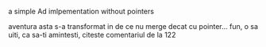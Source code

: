a simple Ad imlpementation without pointers

aventura asta s-a transformat in de ce nu merge decat cu pointer... fun, o sa uiti, ca sa-ti amintesti, citeste comentariul de la 122
